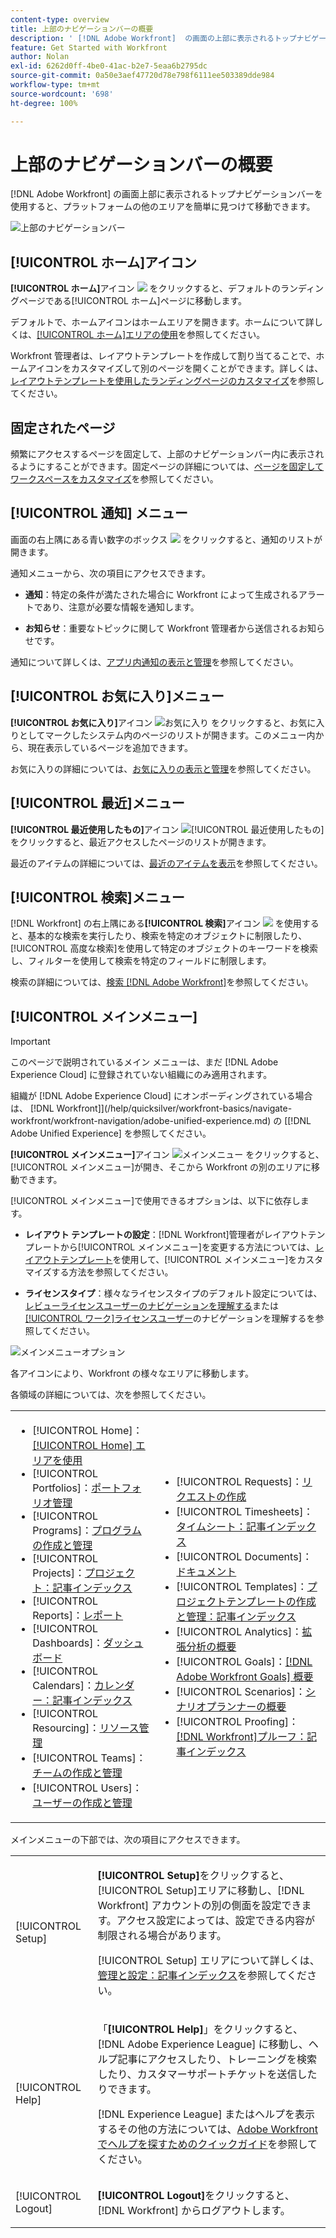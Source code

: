```yaml
---
content-type: overview
title: 上部のナビゲーションバーの概要
description: ' [!DNL Adobe Workfront]  の画面の上部に表示されるトップナビゲーションバーを使用すると、プラットフォームの他のエリアを簡単に見つけて移動できます。'
feature: Get Started with Workfront
author: Nolan
exl-id: 6262d0ff-4be0-41ac-b2e7-5eaa6b2795dc
source-git-commit: 0a50e3aef47720d78e798f6111ee503389dde984
workflow-type: tm+mt
source-wordcount: '698'
ht-degree: 100%

---
```


# 上部のナビゲーションバーの概要

<!--Audited: 01/2024-->

[!DNL Adobe Workfront] の画面上部に表示されるトップナビゲーションバーを使用すると、プラットフォームの他のエリアを簡単に見つけて移動できます。

![上部のナビゲーションバー](assets/global-navigation-bar.png)

## [!UICONTROL ホーム]アイコン

**[!UICONTROL ホーム]**&#x200B;アイコン ![](assets/home-icon.png) をクリックすると、デフォルトのランディングページである[!UICONTROL ホーム]ページに移動します。

デフォルトで、ホームアイコンはホームエリアを開きます。ホームについて詳しくは、[[!UICONTROL ホーム]エリアの使用](../../workfront-basics/using-home/using-the-home-area/use-the-home-area.md)を参照してください。

Workfront 管理者は、レイアウトテンプレートを作成して割り当てることで、ホームアイコンをカスタマイズして別のページを開くことができます。詳しくは、[レイアウトテンプレートを使用したランディングページのカスタマイズ](/help/quicksilver/administration-and-setup/customize-workfront/use-layout-templates/customize-landing-page.md)を参照してください。

## 固定されたページ

頻繁にアクセスするページを固定して、上部のナビゲーションバー内に表示されるようにすることができます。固定ページの詳細については、[ページを固定してワークスペースをカスタマイズ](../../workfront-basics/the-new-workfront-experience/pin-pages.md)を参照してください。

<!--
## [!UICONTROL Help] menu

The **[!UICONTROL Help]** menu allows you to search for help with a specific task, find more information on using [!DNL Workfront], view content related to the page you are currently on, or submit feedback about your experience.

To learn more about the Help menu, see [Access [!DNL Adobe Workfront] help](../../workfront-basics/navigate-workfront/workfront-navigation/access-workfront-help.md).
-->

## [!UICONTROL 通知] メニュー

画面の右上隅にある青い数字のボックス ![](assets/notifications-icon.png) をクリックすると、通知のリストが開きます。

通知メニューから、次の項目にアクセスできます。

* **通知**：特定の条件が満たされた場合に Workfront によって生成されるアラートであり、注意が必要な情報を通知します。

* **お知らせ**：重要なトピックに関して Workfront 管理者から送信されるお知らせです。

通知について詳しくは、[アプリ内通知の表示と管理](../../workfront-basics/using-notifications/view-and-manage-in-app-notifications.md)を参照してください。

## [!UICONTROL お気に入り]メニュー

**[!UICONTROL お気に入り]**&#x200B;アイコン ![お気に入り](assets/favorites-icon-62x55.png) をクリックすると、お気に入りとしてマークしたシステム内のページのリストが開きます。このメニュー内から、現在表示しているページを追加できます。

お気に入りの詳細については、[お気に入りの表示と管理](../../workfront-basics/navigate-workfront/recent-and-favorites/view-and-manage-favorites.md)を参照してください。

## [!UICONTROL 最近]メニュー

**[!UICONTROL 最近使用したもの]**&#x200B;アイコン ![[!UICONTROL 最近使用したもの]](assets/recents-icon-40x43.png) をクリックすると、最近アクセスしたページのリストが開きます。

最近のアイテムの詳細については、[最近のアイテムを表示](../../workfront-basics/navigate-workfront/recent-and-favorites/view-recent-items.md)を参照してください。

## [!UICONTROL 検索]メニュー

[!DNL Workfront] の右上隅にある&#x200B;**[!UICONTROL 検索]**&#x200B;アイコン ![](assets/search-icon.png) を使用すると、基本的な検索を実行したり、検索を特定のオブジェクトに制限したり、[!UICONTROL 高度な検索]を使用して特定のオブジェクトのキーワードを検索し、フィルターを使用して検索を特定のフィールドに制限します。

検索の詳細については、[検索 [!DNL Adobe Workfront]](../../workfront-basics/navigate-workfront/search/search-workfront.md)を参照してください。

## [!UICONTROL メインメニュー]

>[!IMPORTANT]
>
>このページで説明されているメイン メニューは、まだ [!DNL Adobe Experience Cloud] に登録されていない組織にのみ適用されます。
>
> 組織が [!DNL Adobe Experience Cloud] にオンボーディングされている場合は、 [!DNL Workfront]](/help/quicksilver/workfront-basics/navigate-workfront/workfront-navigation/adobe-unified-experience.md) の [[!DNL Adobe Unified Experience]  を参照してください。

**[!UICONTROL メインメニュー]**&#x200B;アイコン ![メインメニュー](assets/main-menu-icon.png) をクリックすると、[!UICONTROL メインメニュー]が開き、そこから Workfront の別のエリアに移動できます。

[!UICONTROL メインメニュー]で使用できるオプションは、以下に依存します。

* **レイアウト テンプレートの設定**：[!DNL Workfront]管理者がレイアウトテンプレートから[!UICONTROL メインメニュー]を変更する方法については、[レイアウトテンプレート](../../administration-and-setup/customize-workfront/use-layout-templates/customize-main-menu.md)を使用して、[!UICONTROL メインメニュー]をカスタマイズする方法を参照してください。

* **ライセンスタイプ**：様々なライセンスタイプのデフォルト設定については、[レビューライセンスユーザーのナビゲーションを理解する](../../workfront-basics/navigate-workfront/workfront-navigation/reviewer-global-navigation-bar.md)または[[!UICONTROL ワーク]ライセンスユーザー](../../workfront-basics/navigate-workfront/workfront-navigation/worker-global-navigation-bar.md)のナビゲーションを理解するを参照してください。

![メインメニューオプション](assets/main-menu-options-350x481.png)

各アイコンにより、Workfront の様々なエリアに移動します。

各領域の詳細については、次を参照してください。

<!--
<p data-mc-conditions="QuicksilverOrClassic.Draft mode">(NOTE: Update screenshot and add icons for new products/features.)</p>
-->

<table style="table-layout:auto"> 
 <col> 
 <col> 
 <tbody> 
  <tr> 
   <td> 
    <ul> 
     <li>[!UICONTROL Home]：<a href="../../workfront-basics/using-home/using-the-home-area/use-the-home-area.md" class="MCXref xref">[!UICONTROL Home] エリアを使用</a></li> 
     <li>[!UICONTROL Portfolios]：<a href="../../manage-work/portfolios/portfolio-management-overview.md" class="MCXref xref">ポートフォリオ管理</a></li> 
     <li>[!UICONTROL Programs]：<a href="../../manage-work/portfolios/create-and-manage-programs/create-and-manage-programs.md" class="MCXref xref">プログラムの作成と管理</a></li> 
     <li>[!UICONTROL Projects]：<a href="../../manage-work/projects/projects-overview.md" class="MCXref xref">プロジェクト：記事インデックス</a></li> 
     <li>[!UICONTROL Reports]：<a href="../../reports-and-dashboards/reports/reports-overview.md" class="MCXref xref">レポート</a></li> 
     <li>[!UICONTROL Dashboards]：<a href="../../reports-and-dashboards/dashboards/dashboards-overview.md" class="MCXref xref">ダッシュボード</a></li> 
     <li>[!UICONTROL Calendars]：<a href="../../reports-and-dashboards/reports/calendars/calendars.md" class="MCXref xref">カレンダー：記事インデックス</a></li> 
     <li>[!UICONTROL Resourcing]：<a href="../../resource-mgmt/resource-mgmt-overview/resource-management-overview.md" class="MCXref xref">リソース管理</a></li> 
     <li>[!UICONTROL Teams]：<a href="../../people-teams-and-groups/create-and-manage-teams/create-and-mange-teams.md" class="MCXref xref">チームの作成と管理</a></li> 
     <li>[!UICONTROL Users]：<a href="../../administration-and-setup/add-users/create-and-manage-users/create-and-manage-users.md" class="MCXref xref">ユーザーの作成と管理</a></li> 
    </ul> </td> 
   <td> 
    <ul> 
     <li>[!UICONTROL Requests]：<a href="../../manage-work/requests/create-requests/create-requests.md" class="MCXref xref">リクエストの作成</a></li> 
     <li>[!UICONTROL Timesheets]：<a href="../../timesheets/timesheets-all.md" class="MCXref xref">タイムシート：記事インデックス</a></li> 
     <li>[!UICONTROL Documents]：<a href="../../documents/documents-overview.md" class="MCXref xref">ドキュメント</a></li> 
     <li>[!UICONTROL Templates]：<a href="../../manage-work/projects/create-and-manage-templates/create-manage-templates.md" class="MCXref xref">プロジェクトテンプレートの作成と管理：記事インデックス</a></li> 
     <li>[!UICONTROL Analytics]：<a href="../../enhanced-analytics/enhanced-analytics-overview.md" class="MCXref xref">拡張分析の概要</a></li> 
     <li>[!UICONTROL Goals]：<a href="../../workfront-goals/goal-management/wf-goals-overview.md" class="MCXref xref">[!DNL Adobe Workfront Goals] 概要</a></li> 
     <li>[!UICONTROL Scenarios]：<a href="../../scenario-planner/scenario-planner-overview.md" class="MCXref xref">シナリオプランナーの概要</a></li> 
     <li>[!UICONTROL Proofing]：<a href="../../workfront-proof/workfront-proof.md" class="MCXref xref">[!DNL Workfront]プルーフ：記事インデックス</a></li> 
    </ul> </td> 
  </tr> 
 </tbody> 
</table>

メインメニューの下部では、次の項目にアクセスできます。

<table style="table-layout:auto"> 
 <col> 
 <col> 
 <tbody> 
  <tr> 
   <td> <p class="bold">[!UICONTROL Setup]</p> </td> 
   <td> <p><b>[!UICONTROL Setup]</b>をクリックすると、[!UICONTROL Setup]エリアに移動し、[!DNL Workfront] アカウントの別の側面を設定できます。アクセス設定によっては、設定できる内容が制限される場合があります。</p> <p>[!UICONTROL Setup] エリアについて詳しくは、<a href="../../administration-and-setup/administration-and-setup.md" class="MCXref xref">管理と設定：記事インデックス</a>を参照してください。</p> </td> 
  </tr> 
  <tr> 
   <td> <p class="bold">[!UICONTROL Help]</p> </td> 
   <td> <p>「<b>[!UICONTROL Help]</b>」をクリックすると、[!DNL Adobe Experience League] に移動し、ヘルプ記事にアクセスしたり、トレーニングを検索したり、カスタマーサポートチケットを送信したりできます。</p> <p>[!DNL Experience League] またはヘルプを表示するその他の方法については、<a href="../../workfront-basics/tips-tricks-and-troubleshooting/guide-for-help-in-workfront.md" class="MCXref xref">Adobe Workfront でヘルプを探すためのクイックガイド</a>を参照してください。</p> </td> 
  </tr>

<tr> 
   <td> <p class="bold">[!UICONTROL Logout]</p> </td> 
   <td><b>[!UICONTROL Logout]</b>をクリックすると、[!DNL Workfront] からログアウトします。</td> 
  </tr> 
 </tbody> 
</table>

